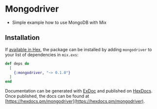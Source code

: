 # Mongodriver
* Simple example how to use MongoDB with Mix

## Installation

If [available in Hex](https://hex.pm/docs/publish), the package can be installed
by adding `mongodriver` to your list of dependencies in `mix.exs`:

```elixir
def deps do
  [
    {:mongodriver, "~> 0.1.0"}
  ]
end
```

Documentation can be generated with [ExDoc](https://github.com/elixir-lang/ex_doc)
and published on [HexDocs](https://hexdocs.pm). Once published, the docs can
be found at [https://hexdocs.pm/mongodriver](https://hexdocs.pm/mongodriver).

